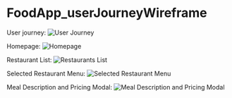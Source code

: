 # FoodApp_userJourneyWireframe
User journey:
![User Journey](https://github.com/akelee/FoodApp_userJourneyWireframe/assets/80860409/48003070-71a8-451a-816f-bceaec74ef9e)

Homepage:
![Homepage](https://github.com/akelee/FoodApp_userJourneyWireframe/assets/80860409/f80eebeb-3d13-48b9-988d-edecd8d1c716)

Restaurant List:
![Restaurants List](https://github.com/akelee/FoodApp_userJourneyWireframe/assets/80860409/32b748eb-52a7-444d-8699-0060a7fbe52e)

Selected Restaurant Menu:
![Selected Restaurant Menu](https://github.com/akelee/FoodApp_userJourneyWireframe/assets/80860409/ea3e0196-0d01-4296-a06d-f9a7bc6abb5d)

Meal Description and Pricing Modal:
![Meal Description and Pricing Modal](https://github.com/akelee/FoodApp_userJourneyWireframe/assets/80860409/51a43724-42ed-4ca5-84b4-2f6776b8d0a5)
